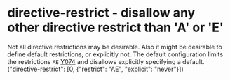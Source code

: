 # directive-restrict - disallow any other directive restrict than 'A' or 'E'

Not all directive restrictions may be desirable.
Also it might be desirable to define default restrictions, or explicitly not.
The default configuration limits the restrictions `AE` [Y074](https://github.com/johnpapa/angular-styleguide#style-y074) and disallows explicitly specifying a default.
("directive-restrict": [0, {"restrict": "AE", "explicit": "never"}])

<!-- WARNING: Generated documentation. Edit docs and examples in the rule and examples file ('rules/directive-restrict.js', 'examples/directive-restrict.js'). -->
